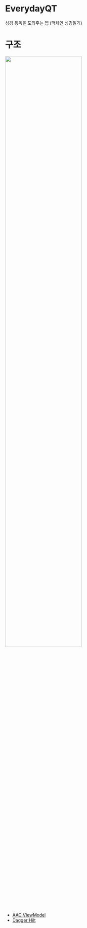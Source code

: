# EverydayQT
성경 통독을 도와주는 앱 (맥체인 성경읽기)

# 구조
<img src="https://user-images.githubusercontent.com/37360089/160735058-17649f4d-5576-4fff-abb7-10a76b440269.png" width = "70%"/>

# 
- [AAC ViewModel](https://developer.android.com/topic/libraries/architecture/viewmodel?hl=ko)
- [Dagger Hilt](https://developer.android.com/training/dependency-injection/hilt-android?hl=ko)
